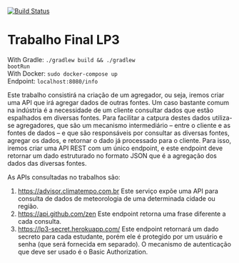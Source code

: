 [![Build Status](https://travis-ci.com/BrunoVieira319/api-lp3.svg?branch=master)](https://travis-ci.com/BrunoVieira319/api-lp3)
# Trabalho Final LP3
With Gradle: <code>./gradlew build && ./gradlew bootRun</code> <br/>
With Docker: <code>sudo docker-compose up</code> <br/>
Endpoint: <code>localhost:8080/info</code>

Este trabalho consistirá na criação de um agregador, ou seja, iremos criar uma
API que irá agregar dados de outras fontes.
Um caso bastante comum na indústria é a necessidade de um cliente
consultar dados que estão espalhados em diversas fontes. Para facilitar a
catpura destes dados utiliza-se agregadores, que são um mecanismo
intermediário – entre o cliente e as fontes de dados – e que são responsáveis
por consultar as diversas fontes, agregar os dados, e retornar o dado já
processado para o cliente.
Para isso, iremos criar uma API REST com um único endpoint, e este
endpoint deve retornar um dado estruturado no formato JSON que é a
agregação dos dados das diversas fontes.

As APIs consultadas no trabalhos são: 
1) https://advisor.climatempo.com.br
Este serviço expõe uma API para consulta de dados de meteorologia de uma
determinada cidade ou região.
2) https://api.github.com/zen
Este endpoint retorna uma frase diferente a cada consulta.
3) https://lp3-secret.herokuapp.com/
Este endpoint retornará um dado secreto para cada estudante, porém ele é
protegido por um usuário e senha (que será fornecida em separado). O
mecanismo de autenticação que deve ser usado é o Basic Authorization.
